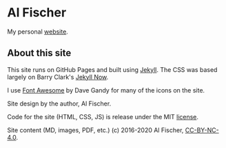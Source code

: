 # Al Fischer

My personal [website](http://alphonse.github.io).

## About this site

This site runs on GitHub Pages and built using [Jekyll](http://jekyllrb.com/).  The CSS was based largely on Barry Clark's [Jekyll Now](https://github.com/barryclark/jekyll-now).

I use [Font Awesome](http://fontawesome.io) by Dave Gandy for many of the icons on the site.

Site design by the author, Al Fischer.

Code for the site (HTML, CSS, JS) is release under the MIT [license](https://github.com/alphonse/alphonse.github.io/blob/master/LICENSE).

Site content (MD, images, PDF, etc.) (c) 2016-2020 Al Fischer, [CC-BY-NC-4.0](https://creativecommons.org/licenses/by-nc/4.0/).
